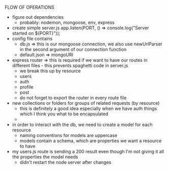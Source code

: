 FLOW OF OPERATIONS

- figure out dependencies
  - probably: nodemon, mongoose, env, express
- create simple server.js app.listen(PORT, () => console.log("Server started on ${PORT}"));
- config file contains
  - db.js => this is our mongoose connection, we also use newUrlParser in the second argument of our connection function
  - default.json => mongoURI
- express router => this is required if we want to have our routes in different files - this prevents spaghetti code in server.js
  - we break this up by resource
  - users
  - auth
  - profile
  - post
  * do not forget to export the router in every route file
- new collections or folders for groups of related requests (by resource)
  - this is definitely a good idea especially when we have auth things which I think you what to be encapsulated
  -
- in order to interact with the db, we need to create a model for each resource
  - naming conventions for models are uppercase
  - models contain a schema, which are properties we want a resource to have
- my users.js route is sending a 200 result even though I'm not giving it all the properties the model needs
  - didn't restart the node server after changes
